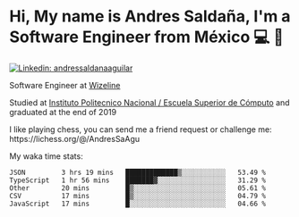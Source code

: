 # Hi, My name is Andres Saldaña, I'm a Software Engineer from México :computer: :boy:

[![Linkedin: andressaldanaaguilar](https://img.shields.io/badge/-andressaldanaaguilar-blue?style=flat-square&logo=Linkedin&logoColor=white&link=https://www.linkedin.com/in/thaianebraga/)](https://www.linkedin.com/in/andressaldanaaguilar)

<p>Software Engineer at <a href="https://www.wizeline.com/">Wizeline</a></p>
<p>Studied at <a href="https://en.wikipedia.org/wiki/ESCOM">Instituto Politecnico Nacional / Escuela Superior de Cómputo</a> and graduated at the end of 2019</p>
<p>I like playing chess, you can send me a friend request or challenge me: https://lichess.org/@/AndresSaAgu</p>

<p> My waka time stats: </p>

<!--START_SECTION:waka-->
```text
JSON         3 hrs 19 mins   █████████████▒░░░░░░░░░░░   53.49 % 
TypeScript   1 hr 56 mins    ███████▓░░░░░░░░░░░░░░░░░   31.29 % 
Other        20 mins         █▒░░░░░░░░░░░░░░░░░░░░░░░   05.61 % 
CSV          17 mins         █▒░░░░░░░░░░░░░░░░░░░░░░░   04.79 % 
JavaScript   17 mins         █░░░░░░░░░░░░░░░░░░░░░░░░   04.66 % 
```
<!--END_SECTION:waka-->
